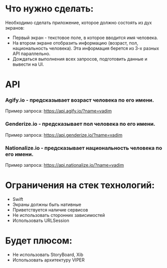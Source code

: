 # Что нужно сделать:
Необходимо сделать приложение, которое должно состоять из дух экранов:
* Первый экран - текстовое поле, в которое вводится имя человека.
* На втором экране отобразить информацию (возраст, пол, национальность человека). Эта информация берется из 3-х разных API параллельно.
* Дождаться выполнения всех запросов, подготовить данные и вывести на UI.
# API 
### Agify.io - предсказывает возраст человека по его имени.
Пример запроса:
https://api.agify.io/?name=vadim
### Genderize.io - предсказывает пол человека по его имени.
Пример запроса:
https://api.genderize.io/?name=vadim
### Nationalize.io - предсказывает национальность человека по его имени.
Пример запроса:
https://api.nationalize.io/?name=vadim
# Ограничения на стек технологий:
* Swift
* Экраны должны быть нативные
* Приветствуется наличие сервисов
* Не использовать сторонних зависимостей
* Использовать URLSession
# Будет плюсом:
* Не использовать StoryBoard, Xib
* Использовать архитектуру VIPER
